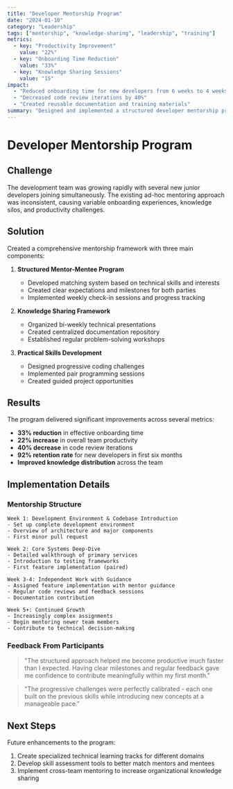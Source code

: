```yaml
---
title: "Developer Mentorship Program"
date: "2024-01-10"
category: "Leadership"
tags: ["mentorship", "knowledge-sharing", "leadership", "training"]
metrics:
  - key: "Productivity Improvement"
    value: "22%"
  - key: "Onboarding Time Reduction"
    value: "33%"
  - key: "Knowledge Sharing Sessions"
    value: "15"
impact:
  - "Reduced onboarding time for new developers from 6 weeks to 4 weeks"
  - "Decreased code review iterations by 40%"
  - "Created reusable documentation and training materials"
summary: "Designed and implemented a structured developer mentorship program that improved onboarding efficiency, code quality, and knowledge distribution across the development team."
---
```


# Developer Mentorship Program

## Challenge

The development team was growing rapidly with several new junior developers joining simultaneously. The existing ad-hoc mentoring approach was inconsistent, causing variable onboarding experiences, knowledge silos, and productivity challenges.

## Solution

Created a comprehensive mentorship framework with three main components:

1. **Structured Mentor-Mentee Program**
   - Developed matching system based on technical skills and interests
   - Created clear expectations and milestones for both parties
   - Implemented weekly check-in sessions and progress tracking

2. **Knowledge Sharing Framework**
   - Organized bi-weekly technical presentations
   - Created centralized documentation repository
   - Established regular problem-solving workshops

3. **Practical Skills Development**
   - Designed progressive coding challenges 
   - Implemented pair programming sessions
   - Created guided project opportunities

## Results

The program delivered significant improvements across several metrics:

- **33% reduction** in effective onboarding time
- **22% increase** in overall team productivity
- **40% decrease** in code review iterations
- **92% retention rate** for new developers in first six months
- **Improved knowledge distribution** across the team

## Implementation Details

### Mentorship Structure

```
Week 1: Development Environment & Codebase Introduction
- Set up complete development environment
- Overview of architecture and major components
- First minor pull request

Week 2: Core Systems Deep-Dive
- Detailed walkthrough of primary services
- Introduction to testing frameworks
- First feature implementation (paired)

Week 3-4: Independent Work with Guidance
- Assigned feature implementation with mentor guidance
- Regular code reviews and feedback sessions
- Documentation contribution

Week 5+: Continued Growth
- Increasingly complex assignments
- Begin mentoring newer team members
- Contribute to technical decision-making
```

### Feedback From Participants

> "The structured approach helped me become productive much faster than I expected. Having clear milestones and regular feedback gave me confidence to contribute meaningfully within my first month."

> "The progressive challenges were perfectly calibrated - each one built on the previous skills while introducing new concepts at a manageable pace."

## Next Steps

Future enhancements to the program:

1. Create specialized technical learning tracks for different domains
2. Develop skill assessment tools to better match mentors and mentees
3. Implement cross-team mentoring to increase organizational knowledge sharing